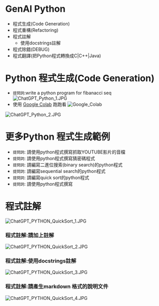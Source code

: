 # GenAI Python
- 程式生成(Code Generation)
- 程式重構(Refactoring)
- 程式註解
  - 使用docstrings註解 
- 程式除錯(DEBUG)
- 程式翻譯(把Python程式轉換成C|C++|Java)

# Python 程式生成(Code Generation)
- `提問詞`:write a python program for fibanacci seq
![ChatGPT_Python_1.JPG](pics/ChatGPT_Python_1.JPG)
- 使用 [Google Colab](https://colab.research.google.com/#) 跑跑看
![Google_Colab](Google_Colab.JPG)

![ChatGPT_Python_2.JPG](pics/ChatGPT_Python_2.JPG) 

# 更多Python 程式生成範例
- `提問詞`: 請使用python程式撰寫抓取YOUTUBE影片的音檔
- `提問詞`: 請使用python程式撰寫猜密碼程式
- `提問詞`: 請編寫二進位搜索(binary search)的python程式
- `提問詞`: 請編寫sequential search的python程式
- `提問詞`: 請編寫quick sort的python程式
- `提問詞`: 請使用python程式撰寫

# 程式註解

![ChatGPT_PYTHON_QuickSort_1.JPG](pics/ChatGPT_PYTHON_QuickSort_1.JPG)
### 程式註解:請加上註解
![ChatGPT_PYTHON_QuickSort_2.JPG](pics/ChatGPT_PYTHON_QuickSort_2.JPG)
### 程式註解:使用docstrings註解 
![ChatGPT_PYTHON_QuickSort_3.JPG](pics/ChatGPT_PYTHON_QuickSort_3.JPG)

### 程式註解:請產生markdown 格式的說明文件
![ChatGPT_PYTHON_QuickSort_4.JPG](pics/ChatGPT_PYTHON_QuickSort_4.JPG)
